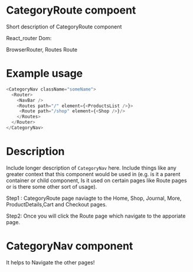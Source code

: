 # CategoryRoute compoent

Short description of CategoryRoute component

React_router Dom:

BrowserRouter,
Routes
Route

# Example usage

```js
<CategoryNav className="someName">
  <Router>
    <NavBar />
    <Routes path="/" element={<ProductsList />}>
     <Route path="/shop" element={<Shop />}/> 
    </Routes>
  </Router>
</CategoryNav>
```

# Description

Include longer description of `CategoryNav` here. Include things like any
greater context that this component would be used in (e.g. is it a parent
container or child component, Is it used on certain pages like Route pages or is
there some other sort of usage).

Step1 : CategoryRoute page naviagte to the Home, Shop, Journal, More, ProductDetails,Cart and Checkout pages.

Step2: Once you will click the Route page which navigate to the apporiate page.  

# CategoryNav component

It helps to Navigate the other pages!
